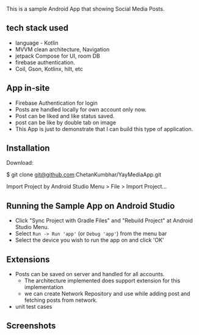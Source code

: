 
This is a sample Android App that showing Social Media Posts.

## tech stack used 
* language - Kotlin 
* MVVM clean architecture, Navigation
* jetpack Compose for UI, room DB
* firebase authentication.
* Coil, Gson, Kotlinx, hilt, etc

## App in-site

* Firebase Authentication for login
* Posts are handled locally for own account only now.
* Post can be liked and like status saved.
* post can be like by double tab on image
* This App is just to demonstrate that I can build this type of application. 

## Installation
Download:

$ git clone git@github.com:ChetanKumbhar/YayMediaApp.git

Import Project by Android Studio Menu > File > Import Project...

## Running the Sample App on Android Studio

* Click "Sync Project with Gradle Files" and "Rebuild Project" at Android Studio Menu.
* Select `Run -> Run 'app'` (or `Debug 'app'`) from the menu bar
* Select the device you wish to run the app on and click 'OK'


## Extensions
* Posts can be saved on server and handled for all accounts.
    - The architecture implemented does support extension for this implementation
    - we can create Network Repository and use while adding post and fetching posts from network. 
* unit test cases


## Screenshots




